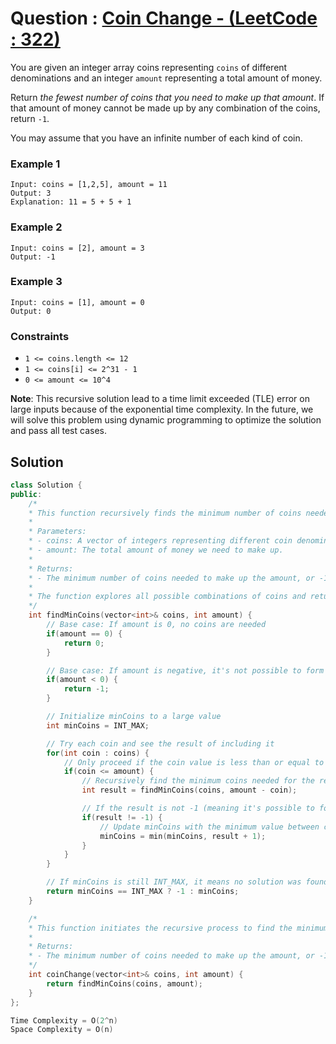 # Question : [Coin Change - (LeetCode : 322)](https://leetcode.com/problems/coin-change/description/)

You are given an integer array coins representing `coins` of different denominations and an integer `amount` representing a total amount of money.

Return _the fewest number of coins that you need to make up that amount_. If that amount of money cannot be made up by any combination of the coins, return `-1`.

You may assume that you have an infinite number of each kind of coin.

### Example 1

```
Input: coins = [1,2,5], amount = 11
Output: 3
Explanation: 11 = 5 + 5 + 1
```

### Example 2

```
Input: coins = [2], amount = 3
Output: -1
```

### Example 3

```
Input: coins = [1], amount = 0
Output: 0
```

### Constraints

-   `1 <= coins.length <= 12`
-   `1 <= coins[i] <= 2^31 - 1`
-   `0 <= amount <= 10^4`

**Note**: This recursive solution lead to a time limit exceeded (TLE) error on large inputs because of the exponential time complexity. In the future, we will solve this problem using dynamic programming to optimize the solution and pass all test cases.

## Solution

```Cpp
class Solution {
public:
    /*
    * This function recursively finds the minimum number of coins needed to make up the given amount.
    *
    * Parameters:
    * - coins: A vector of integers representing different coin denominations.
    * - amount: The total amount of money we need to make up.
    *
    * Returns:
    * - The minimum number of coins needed to make up the amount, or -1 if it's not possible.
    *
    * The function explores all possible combinations of coins and returns the minimum number of coins required.
    */
    int findMinCoins(vector<int>& coins, int amount) {
        // Base case: If amount is 0, no coins are needed
        if(amount == 0) {
            return 0;
        }

        // Base case: If amount is negative, it's not possible to form this amount
        if(amount < 0) {
            return -1;
        }

        // Initialize minCoins to a large value
        int minCoins = INT_MAX;

        // Try each coin and see the result of including it
        for(int coin : coins) {
            // Only proceed if the coin value is less than or equal to the current amount
            if(coin <= amount) {
                // Recursively find the minimum coins needed for the remaining amount (amount - coin)
                int result = findMinCoins(coins, amount - coin);

                // If the result is not -1 (meaning it's possible to form the remaining amount)
                if(result != -1) {
                    // Update minCoins with the minimum value between current minCoins and result + 1 (which includes the current coin).
                    minCoins = min(minCoins, result + 1);
                }
            }
        }

        // If minCoins is still INT_MAX, it means no solution was found
        return minCoins == INT_MAX ? -1 : minCoins;
    }

    /*
    * This function initiates the recursive process to find the minimum number of coins needed.
    *
    * Returns:
    * - The minimum number of coins needed to make up the amount, or -1 if it's not possible.
    */
    int coinChange(vector<int>& coins, int amount) {
        return findMinCoins(coins, amount);
    }
};

Time Complexity = O(2^n)
Space Complexity = O(n)
```
